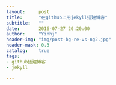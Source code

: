 ```yaml
---
layout:     post
title:      "在github上用jekyll搭建博客"
subtitle:   ""
date:       2016-07-27 20:20:00
author:     "Yinhj"
header-img: "img/post-bg-re-vs-ng2.jpg"
header-mask: 0.3
catalog:    true
tags:
- github搭建博客
- jekyll

---
```



